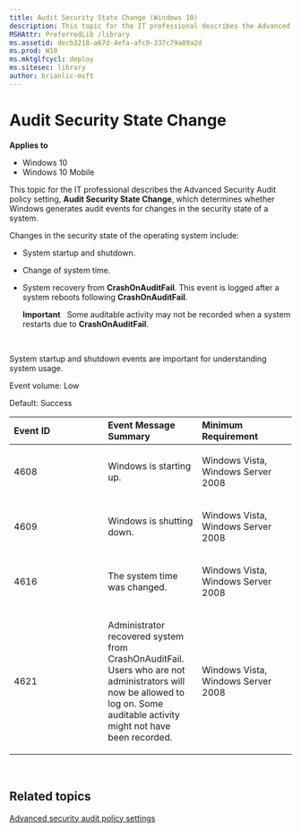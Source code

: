 ```yaml
---
title: Audit Security State Change (Windows 10)
description: This topic for the IT professional describes the Advanced Security Audit policy setting Audit Security State Change which determines whether Windows generates audit events for changes in the security state of a system.
MSHAttr: PreferredLib /library
ms.assetid: decb3218-a67d-4efa-afc0-337c79a89a2d
ms.prod: W10
ms.mktglfcycl: deploy
ms.sitesec: library
author: brianlic-msft
---
```


# Audit Security State Change


**Applies to**

-   Windows 10
-   Windows 10 Mobile

This topic for the IT professional describes the Advanced Security Audit policy setting, **Audit Security State Change**, which determines whether Windows generates audit events for changes in the security state of a system.

Changes in the security state of the operating system include:

-   System startup and shutdown.

-   Change of system time.

-   System recovery from **CrashOnAuditFail**. This event is logged after a system reboots following **CrashOnAuditFail**.

    **Important**  
    Some auditable activity may not be recorded when a system restarts due to **CrashOnAuditFail**.

     

System startup and shutdown events are important for understanding system usage.

Event volume: Low

Default: Success

<table>
<colgroup>
<col width="33%" />
<col width="33%" />
<col width="33%" />
</colgroup>
<thead>
<tr class="header">
<th align="left">Event ID</th>
<th align="left">Event Message Summary</th>
<th align="left">Minimum Requirement</th>
</tr>
</thead>
<tbody>
<tr class="odd">
<td align="left"><p>4608</p></td>
<td align="left"><p>Windows is starting up.</p></td>
<td align="left"><p>Windows Vista, Windows Server 2008</p></td>
</tr>
<tr class="even">
<td align="left"><p>4609</p></td>
<td align="left"><p>Windows is shutting down.</p></td>
<td align="left"><p>Windows Vista, Windows Server 2008</p></td>
</tr>
<tr class="odd">
<td align="left"><p>4616</p></td>
<td align="left"><p>The system time was changed.</p></td>
<td align="left"><p>Windows Vista, Windows Server 2008</p></td>
</tr>
<tr class="even">
<td align="left"><p>4621</p></td>
<td align="left"><p>Administrator recovered system from CrashOnAuditFail. Users who are not administrators will now be allowed to log on. Some auditable activity might not have been recorded.</p></td>
<td align="left"><p>Windows Vista, Windows Server 2008</p></td>
</tr>
</tbody>
</table>

 

## Related topics


[Advanced security audit policy settings](advanced-security-audit-policy-settings.md)

 

 






